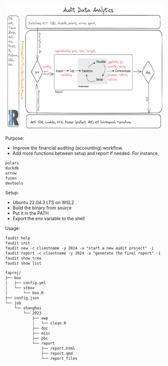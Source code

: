 [<img src="./asset/stflow3.png" width="800" height="400"/>](https://youtu.be/K4nRmaj-K3I)

Purpose:      
- Improve the financial auditing (accounting) workflow.    
- Add more functions between setup and report if needed. For instance,    

```
polars
duckdb
arrow
fusen
devtools
```

Setup:    
- Ubuntu 22.04.3 LTS on WSL2
- Build the binary from source
- Put it in the PATH
- Export the env variable to the shell


Usage:  

```
faudit help
faudit init
faudit new -c clientname -y 2024 -a "start a new audit project" -i
faudit report -c clientname -y 2024 -a "generate the final report" -i
faudit show tree
faudit show list
```

```
faproj/
├── box
│   ├── config.yml
│   └── stbox
│       └── box.R
├── config.json
└── job
    └── shanghai
        └── 2023
            ├── awp
            │   └── clean.R
            ├── doc
            ├── misc
            ├── pbc
            └── report
                ├── report.html
                ├── report.qmd
                └── report_files
```

